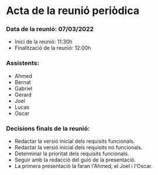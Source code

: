 # Acta de la reunió periòdica

### Data de la reunió: 07/03/2022 
- Inici de la reunió: 11:30h 
- Finalització de la reunió: 12:00h 

### Assistents:
- Ahmed
- Bernat
- Gabriel
- Gerard
- Joel
- Lucas
- Oscar

### Decisions finals de la reunió:
- Redactar la versió inicial dels requisits funcionals.
- Redactar la versió inicial dels requisits no funcionals.
- Determinar la prioritat dels requisits funcionals.
- Seguir amb la redacció del guió de la presentació.
- La primera presentació la faran l'Ahmed, el Joel i l'Oscar.
